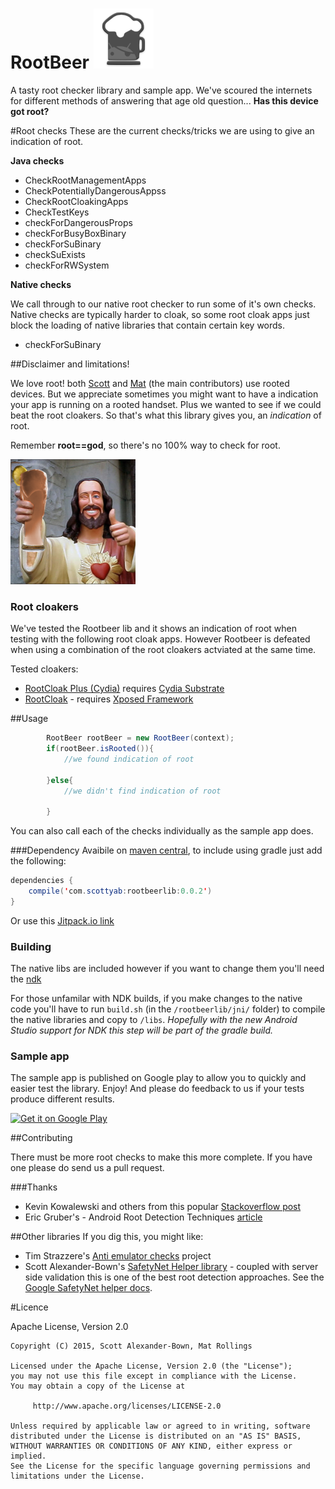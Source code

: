 # RootBeer ![image](./app/src/main/res/mipmap-xhdpi/ic_launcher.png)

A tasty root checker library and sample app. We've scoured the internets for different methods of answering that age old question... **Has this device got root?**  

#Root checks
These are the current checks/tricks we are using to give an indication of root.  

**Java checks**

* CheckRootManagementApps  
* CheckPotentiallyDangerousAppss
* CheckRootCloakingApps
* CheckTestKeys 
* checkForDangerousProps
* checkForBusyBoxBinary
* checkForSuBinary
* checkSuExists
* checkForRWSystem

**Native checks**

We call through to our native root checker to run some of it's own checks. Native checks are typically harder to cloak, so some root cloak apps just block the loading of native libraries that contain certain key words. 
 
* checkForSuBinary 


##Disclaimer and limitations!

We love root! both [Scott](https://github.com/scottyab) and [Mat](https://github.com/stealthcopter) (the main contributors) use rooted devices. But we appreciate sometimes you might want to have a indication your app is running on a rooted handset. Plus we wanted to see if we could beat the root cloakers. So that's what this library gives you, an *indication* of root. 

Remember **root==god**, so there's no 100% way to check for root.

<img src="./art/rootbeerjesus.png" width=200 />


### Root cloakers
We've tested the Rootbeer lib and it shows an indication of root when testing with the following root cloak apps. However Rootbeer is defeated when using a combination of the root cloakers actviated at the same time. 

Tested cloakers:

* [RootCloak Plus (Cydia)](https://play.google.com/store/apps/details?id=com.devadvance.rootcloakplus&hl=en_GB) requires [Cydia Substrate](http://play.google.com/store/apps/details?id=com.saurik.substrate)
* [RootCloak](http://repo.xposed.info/module/com.devadvance.rootcloak) - requires [Xposed Framework](http://repo.xposed.info/module/de.robv.android.xposed.installer)



##Usage


```java
        RootBeer rootBeer = new RootBeer(context);
        if(rootBeer.isRooted()){
            //we found indication of root

        }else{
            //we didn't find indication of root

        }

```

You can also call each of the checks individually as the sample app does. 

###Dependency
Avaibile on [maven central](https://search.maven.org/#search%7Cga%7C1%7Ca%3A%22rootbeer-lib%22), to include using gradle just add the following: 

```java
dependencies {
    compile('com.scottyab:rootbeerlib:0.0.2')
}
```
Or use this [Jitpack.io link](https://jitpack.io/#scottyab/rootbeer)

### Building 
The native libs are included however if you want to change them you'll need the [ndk](https://developer.android.com/tools/sdk/ndk/index.html)

For those unfamilar with NDK builds, if you make changes to the native code you'll have to run `build.sh` (in the `/rootbeerlib/jni/` folder) to compile the native libraries and copy to `/libs`.  *Hopefully with the new Android Studio support for NDK this step will be part of the gradle build.* 


### Sample app

 The sample app is published on Google play to allow you to quickly and easier test the library. Enjoy! And please do feedback to us if your tests produce different results. 
 
 <a href="https://play.google.com/store/apps/details?id=com.scottyab.rootbeer.sample">
  <img alt="Get it on Google Play"
       src="https://developer.android.com/images/brand/en_generic_rgb_wo_60.png" />
</a>
 

##Contributing

There must be more root checks to make this more complete. If you have one please do send us a pull request.

###Thanks

* Kevin Kowalewski and others from this popular [Stackoverflow post](https://stackoverflow.com/questions/1101380/determine-if-running-on-a-rooted-device?rq=1)
* Eric Gruber's - Android Root Detection Techniques [article](https://blog.netspi.com/android-root-detection-techniques/)



##Other libraries
 If you dig this, you might like:
 
 * Tim Strazzere's [Anti emulator checks](https://github.com/strazzere/anti-emulator/) project
 * Scott Alexander-Bown's [SafetyNet Helper library](https://github.com/scottyab/safetynethelper) - coupled with server side validation this is one of the best root detection approaches. See the [Google SafetyNet helper docs](https://developer.android.com/training/safetynet/index.html).

#Licence


Apache License, Version 2.0



    Copyright (C) 2015, Scott Alexander-Bown, Mat Rollings

    Licensed under the Apache License, Version 2.0 (the "License");
    you may not use this file except in compliance with the License.
    You may obtain a copy of the License at

         http://www.apache.org/licenses/LICENSE-2.0

    Unless required by applicable law or agreed to in writing, software
    distributed under the License is distributed on an "AS IS" BASIS,
    WITHOUT WARRANTIES OR CONDITIONS OF ANY KIND, either express or implied.
    See the License for the specific language governing permissions and
    limitations under the License.

